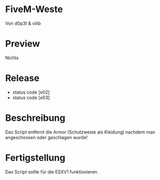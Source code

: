 # FiveM-Weste

Von d0p3t & vilib

# Preview

Nichts

# Release

- status code [e02]
- status code [e03]

# Beschreibung

Das Script entfernt die Armor (Schutzweste als Kleidung) nachdem man angeschossen oder geschlagen wurde!

# Fertigstellung

Das Script sollte für die ESXV1 funktionieren.

